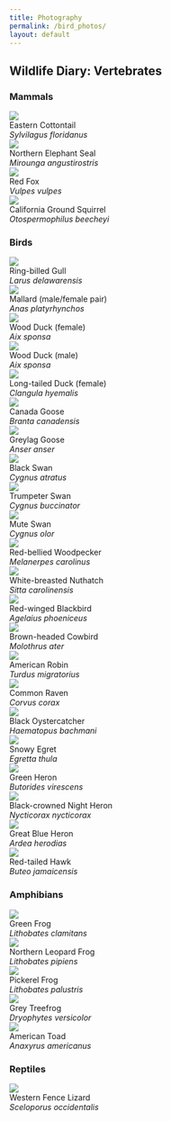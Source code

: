 ```yaml
---
title: Photography
permalink: /bird_photos/
layout: default
---
```

<h2>Wildlife Diary: Vertebrates</h2>

<h3> Mammals </h3>

<div class="gallery-container-small">
	<div class="gallery-item">	
		<div class="gallery-item-box">	<img src="\images\bird_photos\rabbit.png"></div>
		<div class="gallery-item-box">
			Eastern Cottontail
			<br>
			<i>Sylvilagus floridanus</i>
		</div>
	</div>
	<div class="gallery-item">	
		<div class="gallery-item-box">	<img src="\images\bird_photos\seals.png"></div>
		<div class="gallery-item-box">
			Northern Elephant Seal
			<br>
			<i>Mirounga angustirostris</i>
		</div>
	</div>
	<div class="gallery-item">	
		<div class="gallery-item-box">	<img src="\images\bird_photos\fox.png"></div>
		<div class="gallery-item-box">
			Red Fox
			<br>
			<i>Vulpes vulpes</i>
		</div>
	</div>
	<div class="gallery-item">	
		<div class="gallery-item-box">	<img src="\images\bird_photos\california_ground_squirrel.png"></div>
		<div class="gallery-item-box">
			California Ground Squirrel
			<br>
			<i>Otospermophilus beecheyi</i>
		</div>
	</div>
</div>	

<h3> Birds </h3>
<div class="gallery-container-small">
	<div class="gallery-item">
		<div class="gallery-item-box">	
		<img src="\images\bird_photos\gull.jpg">
		</div>
		<div class="gallery-item-box">
			Ring-billed Gull
            <br>
            <i>Larus delawarensis</i>
		</div>
	</div>
	<div class="gallery-item">
		<div class="gallery-item-box">	
		<img src="\images\bird_photos\mallards.png">
		</div>
		<div class="gallery-item-box">
			Mallard (male/female pair)
            <br>
            <i>Anas platyrhynchos</i>
		</div>
	</div>
	<div class="gallery-item">
		<div class="gallery-item-box">	
		<img src="\images\bird_photos\wood_duck_2.png">
		</div>
		<div class="gallery-item-box">
			Wood Duck (female)
            <br>
            <i>Aix sponsa</i>
		</div>
	</div>
	<div class="gallery-item">
		<div class="gallery-item-box">	
		<img src="\images\bird_photos\wood_duck_3.png">
		</div>
		<div class="gallery-item-box">
			Wood Duck (male)
            <br>
            <i>Aix sponsa</i>
		</div>
	</div>
	<div class="gallery-item">
		<div class="gallery-item-box">	
		<img src="\images\bird_photos\longtail.png">
		</div>
		<div class="gallery-item-box">
            Long-tailed Duck (female)
            <br>
            <i>Clangula hyemalis</i>
		</div>
	</div>
	<div class="gallery-item">
		<div class="gallery-item-box">	
		<img src="\images\bird_photos\canada_goose.png">
		</div>
		<div class="gallery-item-box">
            Canada Goose
            <br>
            <i>Branta canadensis</i>
		</div>
	</div>
	<div class="gallery-item">
		<div class="gallery-item-box">	
		<img src="\images\bird_photos\greylag.png">
		</div>
		<div class="gallery-item-box">
            Greylag Goose
            <br>
            <i>Anser anser</i>
		</div>
	</div>
	<div class="gallery-item">
		<div class="gallery-item-box">	
		<img src="\images\bird_photos\black_swan.png">
		</div>
		<div class="gallery-item-box">
            Black Swan
            <br>
            <i>Cygnus atratus</i>
		</div>
	</div>
	<div class="gallery-item">
		<div class="gallery-item-box">	
		<img src="\images\bird_photos\trumpeter_swan.png">
		</div>
		<div class="gallery-item-box">
            Trumpeter Swan
            <br>
            <i>Cygnus buccinator</i>
		</div>
	</div>
	<div class="gallery-item">
		<div class="gallery-item-box">	
		<img src="\images\bird_photos\mute_swan.jpg">
		</div>
		<div class="gallery-item-box">
            Mute Swan
            <br>
            <i>Cygnus olor</i>
		</div>
	</div>
	<div class="gallery-item">
		<div class="gallery-item-box">	
		<img src="\images\bird_photos\red_bellied.png">
		</div>
		<div class="gallery-item-box">
			Red-bellied Woodpecker
            <br>
            <i>Melanerpes carolinus</i>
		</div>
	</div>
	<div class="gallery-item">
		<div class="gallery-item-box">	
		<img src="\images\bird_photos\nuthatch.png">
		</div>
		<div class="gallery-item-box">
			White-breasted Nuthatch
            <br>
            <i>Sitta carolinensis</i>
		</div>
	</div>
	<div class="gallery-item">
		<div class="gallery-item-box">	
		<img src="\images\bird_photos\blackbird.png">
		</div>
		<div class="gallery-item-box">
			Red-winged Blackbird
            <br>
            <i>Agelaius phoeniceus</i>
		</div>
	</div>
	<div class="gallery-item">
		<div class="gallery-item-box">	
		<img src="\images\bird_photos\cowbird.png">
		</div>
		<div class="gallery-item-box">
			Brown-headed Cowbird
            <br>
            <i>Molothrus ater</i>
		</div>
	</div>
	<div class="gallery-item">
		<div class="gallery-item-box">	
		<img src="\images\bird_photos\robin.jpg">
		</div>
		<div class="gallery-item-box">
			American Robin
            <br>
            <i>Turdus migratorius</i>
		</div>
	</div>
	<div class="gallery-item">
		<div class="gallery-item-box">	
		<img src="\images\bird_photos\raven.png">
		</div>
		<div class="gallery-item-box">
			Common Raven
            <br>
            <i>Corvus corax</i>
		</div>
	</div>
	<div class="gallery-item">
		<div class="gallery-item-box">	
		<img src="\images\bird_photos\oystercatcher.png">
		</div>
		<div class="gallery-item-box">
			Black Oystercatcher
			<br>
			<i>Haematopus bachmani</i>
		</div>
	</div>
	<div class="gallery-item">
		<div class="gallery-item-box">	
		<img src="\images\bird_photos\egret.png">
		</div>
		<div class="gallery-item-box">
			Snowy Egret
			<br>
			<i>Egretta thula</i>
		</div>
	</div>
	<div class="gallery-item">
		<div class="gallery-item-box">	
		<img src="\images\bird_photos\green_heron.png">
		</div>
		<div class="gallery-item-box">
			Green Heron
			<br>
			<i>Butorides virescens</i>
		</div>
	</div>
	<div class="gallery-item">
		<div class="gallery-item-box">	
		<img src="\images\bird_photos\night_heron.png">
		</div>
		<div class="gallery-item-box">
			Black-crowned Night Heron
			<br>
			<i>Nycticorax nycticorax</i>
		</div>
	</div>
	<div class="gallery-item">
		<div class="gallery-item-box">	
		<img src="\images\bird_photos\heron.png">
		</div>
		<div class="gallery-item-box">
			Great Blue Heron
			<br>
			<i>Ardea herodias</i>
		</div>
	</div>
	<div class="gallery-item">
		<div class="gallery-item-box">	
		<img src="\images\bird_photos\rth.png">
		</div>
		<div class="gallery-item-box">
			Red-tailed Hawk
			<br>
			<i>Buteo jamaicensis</i>
		</div>
	</div>
</div>

<h3> Amphibians </h3>

<div class="gallery-container-small">
	<div class="gallery-item">
		<div class="gallery-item-box">	<img src="\images\bird_photos\green_frog_jersey.png"></div>
		<div class="gallery-item-box">
			Green Frog
			<br>
			<i>Lithobates clamitans</i>
		</div>
	</div>
	<div class="gallery-item">
		<div class="gallery-item-box">	<img src="\images\bird_photos\leopard_frog_1.png"></div>
		<div class="gallery-item-box">
			Northern Leopard Frog
			<br>
			<i>Lithobates pipiens</i>
		</div>
	</div>
	<div class="gallery-item">
		<div class="gallery-item-box">	<img src="\images\bird_photos\pickerel_frog.png"></div>
		<div class="gallery-item-box">
			Pickerel Frog
			<br>
			<i>Lithobates palustris</i>
		</div>
	</div>
	<div class="gallery-item">
		<div class="gallery-item-box">	<img src="\images\bird_photos\treefrog.png"></div>
		<div class="gallery-item-box">
			Grey Treefrog
			<br>
			<i>Dryophytes versicolor</i>
		</div>
	</div>
	<div class="gallery-item">
		<div class="gallery-item-box">	<img src="\images\bird_photos\toad_1.png"></div>
		<div class="gallery-item-box">
			American Toad
			<br>
			<i>Anaxyrus americanus</i>
		</div>
	</div>
</div>	


<h3> Reptiles </h3>

<div class="gallery-container-small">
	<div class="gallery-item">	
		<div class="gallery-item-box">	<img src="\images\bird_photos\lizard.png"></div>
		<div class="gallery-item-box">
			Western Fence Lizard
			<br>
			<i>Sceloporus occidentalis</i>
		</div>
	</div>
</div>	

